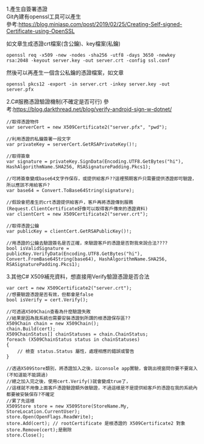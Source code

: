 1.產生自簽署憑證  
Git內建有openssl工具可以產生  
參考:https://blog.miniasp.com/post/2019/02/25/Creating-Self-signed-Certificate-using-OpenSSL

如文章生成憑證crt檔案(含公鑰)、key檔案(私鑰)
```
openssl req -x509 -new -nodes -sha256 -utf8 -days 3650 -newkey rsa:2048 -keyout server.key -out server.crt -config ssl.conf
```
然後可以再產生一個含公私鑰的憑證檔案，如文章
```
openssl pkcs12 -export -in server.crt -inkey server.key -out server.pfx
```

2.C#服務憑證驗證機制(不確定是否可行)
參考:https://blog.darkthread.net/blog/verify-android-sign-w-dotnet/
```
//取得憑證物件
var serverCert = new X509Certificate2("server.pfx", "pwd");

//利用憑證的私鑰簽署一段文字
var privateKey = serverCert.GetRSAPrivateKey()!;

//取得簽章
var signature = privateKey.SignData(Encoding.UTF8.GetBytes("hi"), HashAlgorithmName.SHA256, RSASignaturePadding.Pkcs1);

//可將簽章變成base64文字作保存，或提供給客戶??這裡預期客戶只需要提供憑證即可驗證，所以應該不用給客戶?
var base64 = Convert.ToBase64String(signature);

//假設會把產生的crt憑證提供給客戶，客戶再將憑證傳到服務(Request.ClientCertificate好像可以取得客戶傳來的憑證資料)
var clientCert = new X509Certificate2("server.crt");

//取得憑證公鑰
var publicKey = clientCert.GetRSAPublicKey()!;

//用憑證的公鑰去驗證簽名是否正確，來驗證客戶的憑證是否對我來說合法????
bool isValidSignature = publicKey.VerifyData(Encoding.UTF8.GetBytes("hi"), Convert.FromBase64String(base64), HashAlgorithmName.SHA256, RSASignaturePadding.Pkcs1);
```

3.其他C# X509補充資料，想直接用Verify驗證憑證是否合法
```
var cert = new X509Certificate2("server.crt");
//想要驗證憑證是否有效，但都會是false
bool isVerify = cert.Verify();

//可透過X509Chain查看為什麼驗證失敗
//結果是因為我系統也需要安裝憑證到所謂的根憑證保存區??
X509Chain chain = new X509Chain();
chain.Build(cert);
X509ChainStatus[] chainStatuses = chain.ChainStatus;
foreach (X509ChainStatus status in chainStatuses)
{
    // 檢查 status.Status 屬性，處理相應的錯誤或警告
}

//透過X509Store類別，將憑證加入之後，以console app實驗，會跳出視窗問你要不要寫入(不知道能不能調過)
//總之加入完之後，使用cert.Verify()就會變成true了，
//這樣就不用像上面客戶憑證驗證額外做驗證，不過這樣是不是提供給客戶的憑證在我的系統內都要被安裝保存?不確定
//累了先這樣
X509Store store = new X509Store(StoreName.My, StoreLocation.CurrentUser);
store.Open(OpenFlags.ReadWrite);
store.Add(cert); // rootCertificate 是根憑證的 X509Certificate2 對象 store.Remove(cert);是刪除
store.Close();

```
